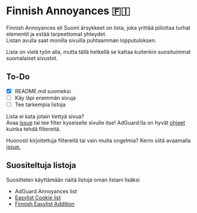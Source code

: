 # Finnish Annoyances 🇫🇮
Finnish Annoyances eli Suomi ärsykkeet on lista, joka yrittää piilottaa turhat elementit ja estää tarpeettomat yhteydet. </br>
Listan avulla saat monilla sivuilla puhtaamman lopputuloksen.

Lista on vielä työn alla, mutta tällä hetkellä se kattaa kuitenkin suosituimmat suomalaiset sivustot.

## To-Do
- [x] README.md suomeksi
- [ ] Käy läpi enemmän sivuja
- [ ] Tee tarkempia listoja

Lista ei kata jotain tiettyä sivua?  </br>
Avaa [issue](https://github.com/axonym/finnish-annoyances/issues) tai tee filter kyseiselle sivulle itse! AdGuard:lla on hyvät [ohjeet](https://adguard.com/kb/general/ad-filtering/create-own-filters/) kuinka tehdä filtereitä.

Huonosti kirjoitettuja filtereitä tai vain muita ongelmia? Kerro siitä avaamalla [issue.](https://github.com/axonym/finnish-annoyances/issues)

## Suositeltuja listoja
Suosittelen käyttämään näitä listoja oman listani lisäksi
* AdGuard Annoyances list
* [Easylist Cookie list](https://subscribe.adblockplus.org/?location=https://secure.fanboy.co.nz/fanboy-cookiemonster.txt&title=EasyList%20Cookie%20List)
* [Finnish Easylist Addition](https://github.com/finnish-easylist-addition/finnish-easylist-addition)
